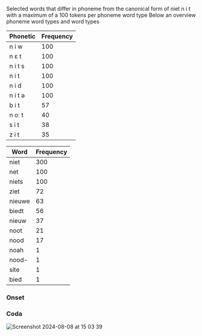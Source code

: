 Selected words that differ in phoneme from the canonical form of niet n i t with a maximum of a 100 tokens per phoneme word type
Below an overview phoneme word types and word types

| Phonetic | Frequency |
|----------|-----------|
| n i w  | 100       |
| n ɛ t  | 100       |
| n i t s| 100       |
| n i t  | 100       |
| n i d  | 100       |
| n i t ə| 100       |
| b i t  | 57        |
| n oː t | 40        |
| s i t  | 38        |
| z i t  | 35        |

| Word    | Frequency |
|---------|-----------|
| niet    | 300       |
| net     | 100       |
| niets   | 100       |
| ziet    | 72        |
| nieuwe  | 63        |
| biedt   | 56        |
| nieuw   | 37        |
| noot    | 21        |
| nood    | 17        |
| noah    | 1         |
| nood-   | 1         |
| site    | 1         |
| bied    | 1         |

### Onset

### Coda
![Screenshot 2024-08-08 at 15 03 39](https://github.com/user-attachments/assets/043dbcd3-2052-4273-bc97-5ac25e20a04b)

